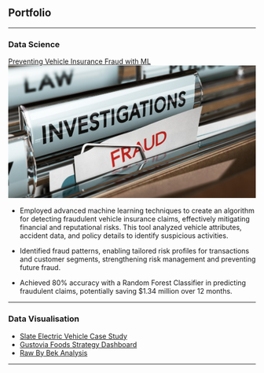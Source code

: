 ## Portfolio

---

### Data Science 

[Preventing Vehicle Insurance Fraud with ML](https://deepnote.com/@tracked-e275/Investigating-and-Preventing-Vehicle-Insurance-Fraud-39ff504f-0c4f-4bcb-9b0d-eb99ef4b289f)
<img src="images/fraud.jpg?raw=true"/>

- Employed advanced machine learning techniques to create an algorithm for detecting fraudulent vehicle insurance claims, effectively mitigating financial and reputational risks. This tool analyzed vehicle attributes, accident data, and policy details to identify suspicious activities.

- Identified fraud patterns, enabling tailored risk profiles for transactions and customer segments, strengthening risk management and preventing future fraud.

- Achieved 80% accuracy with a Random Forest Classifier in predicting fraudulent claims, potentially saving $1.34 million over 12 months.
  
---

### Data Visualisation

- [Slate Electric Vehicle Case Study](https://public.tableau.com/app/profile/cory.desimone/viz/SlateCaseStudy_16864877987420/MarketSummary)
- [Gustovia Foods Strategy Dashboard](https://public.tableau.com/app/profile/cory.desimone/viz/GustoviaFoodsStrategyDashboard/GustoviaFoods)
- [Raw By Bek Analysis](https://public.tableau.com/app/profile/cory.desimone/viz/RawByBekAnalysis_16856383083970/RawByBekAnalysis)

---
